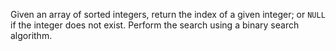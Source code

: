 Given an array of sorted integers, return the index of a given integer; or
`NULL` if the integer does not exist. Perform the search using a binary search
algorithm.

